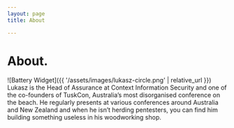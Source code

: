 ```yaml
---
layout: page 
title: About

---
```


# About.
![Battery Widget]({{ '/assets/images/lukasz-circle.png' | relative_url }})
Lukasz is the Head of Assurance at Context Information Security and one of the co-founders of TuskCon, Australia’s most disorganised conference on the beach. He regularly presents at various conferences around Australia and New Zealand and when he isn’t herding pentesters, you can find him building something useless in his woodworking shop.